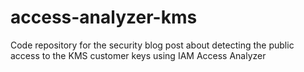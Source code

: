 # access-analyzer-kms

Code repository for the security blog post about detecting the public access to the KMS customer keys using IAM Access Analyzer
